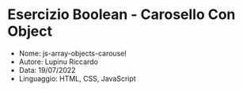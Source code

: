 # Esercizio Boolean - Carosello Con Object

* Nome: js-array-objects-carousel
* Autore: Lupinu Riccardo
* Data: 19/07/2022
* Linguaggio: HTML, CSS, JavaScript